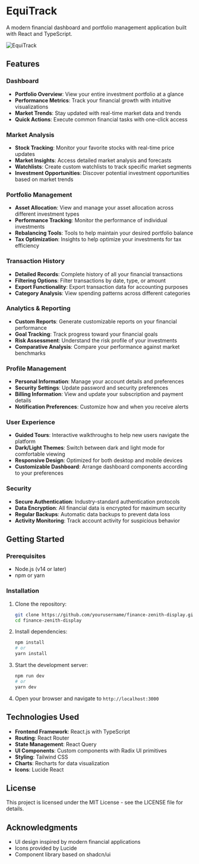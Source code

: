 # EquiTrack

A modern financial dashboard and portfolio management application built with React and TypeScript.

![EquiTrack](https://placehold.co/800x400?text=Finance+Zenith+Display)

## Features

### Dashboard

- **Portfolio Overview**: View your entire investment portfolio at a glance
- **Performance Metrics**: Track your financial growth with intuitive visualizations
- **Market Trends**: Stay updated with real-time market data and trends
- **Quick Actions**: Execute common financial tasks with one-click access

### Market Analysis

- **Stock Tracking**: Monitor your favorite stocks with real-time price updates
- **Market Insights**: Access detailed market analysis and forecasts
- **Watchlists**: Create custom watchlists to track specific market segments
- **Investment Opportunities**: Discover potential investment opportunities based on market trends

### Portfolio Management

- **Asset Allocation**: View and manage your asset allocation across different investment types
- **Performance Tracking**: Monitor the performance of individual investments
- **Rebalancing Tools**: Tools to help maintain your desired portfolio balance
- **Tax Optimization**: Insights to help optimize your investments for tax efficiency

### Transaction History

- **Detailed Records**: Complete history of all your financial transactions
- **Filtering Options**: Filter transactions by date, type, or amount
- **Export Functionality**: Export transaction data for accounting purposes
- **Category Analysis**: View spending patterns across different categories

### Analytics & Reporting

- **Custom Reports**: Generate customizable reports on your financial performance
- **Goal Tracking**: Track progress toward your financial goals
- **Risk Assessment**: Understand the risk profile of your investments
- **Comparative Analysis**: Compare your performance against market benchmarks

### Profile Management

- **Personal Information**: Manage your account details and preferences
- **Security Settings**: Update password and security preferences
- **Billing Information**: View and update your subscription and payment details
- **Notification Preferences**: Customize how and when you receive alerts

### User Experience

- **Guided Tours**: Interactive walkthroughs to help new users navigate the platform
- **Dark/Light Themes**: Switch between dark and light mode for comfortable viewing
- **Responsive Design**: Optimized for both desktop and mobile devices
- **Customizable Dashboard**: Arrange dashboard components according to your preferences

### Security

- **Secure Authentication**: Industry-standard authentication protocols
- **Data Encryption**: All financial data is encrypted for maximum security
- **Regular Backups**: Automatic data backups to prevent data loss
- **Activity Monitoring**: Track account activity for suspicious behavior

## Getting Started

### Prerequisites

- Node.js (v14 or later)
- npm or yarn

### Installation

1. Clone the repository:
   ```bash
   git clone https://github.com/yourusername/finance-zenith-display.git
   cd finance-zenith-display
   ```

2. Install dependencies:
   ```bash
   npm install
   # or
   yarn install
   ```

3. Start the development server:
   ```bash
   npm run dev
   # or
   yarn dev
   ```

4. Open your browser and navigate to `http://localhost:3000`

## Technologies Used

- **Frontend Framework**: React.js with TypeScript
- **Routing**: React Router
- **State Management**: React Query
- **UI Components**: Custom components with Radix UI primitives
- **Styling**: Tailwind CSS
- **Charts**: Recharts for data visualization
- **Icons**: Lucide React

## License

This project is licensed under the MIT License - see the LICENSE file for details.

## Acknowledgments

- UI design inspired by modern financial applications
- Icons provided by Lucide
- Component library based on shadcn/ui
